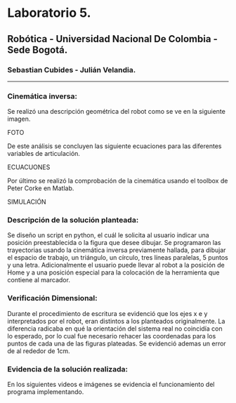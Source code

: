 # Laboratorio 5.
## Robótica - Universidad Nacional De Colombia - Sede Bogotá.
### Sebastian Cubides - Julián Velandia.
***
### Cinemática inversa:

Se realizó una descripción geométrica del robot como se ve en la siguiente imagen.

FOTO

De este análisis se concluyen las siguiente ecuaciones para las diferentes variables de articulación.

ECUACUONES

Por último se realizó la comprobación de la cinemática usando el toolbox de Peter Corke en Matlab.

SIMULACIÓN


### Descripción de la solución planteada:
Se diseño un script en python, el cuál le solicita al usuario indicar una posición preestablecida o la figura que desee dibujar.
Se programaron las trayectorias usando la cinemática inversa previamente hallada, para dibujar el espacio de trabajo, un triángulo, un círculo, tres líneas paralelas, 5 puntos y una letra.
Adicionalmente el usuario puede llevar al robot a la posición de Home y a una posición especial para la colocación de la herramienta que contiene al marcador.

### Verificación Dimensional:
Durante el procedimiento de escritura se evidenció que los ejes x e y interpretados por el robot, eran distintos a los planteados originalmente.
La diferencia radicaba en qué la orientación del sistema real no coincidía con lo esperado, por lo cual fue necesario rehacer las coordenadas para los puntos de cada una de las figuras plateadas.
Se evidenció ademas un error de al rededor de 1cm.

### Evidencia de la solución realizada:

En los siguientes videos e imágenes se evidencia el funcionamiento del programa implementando.
